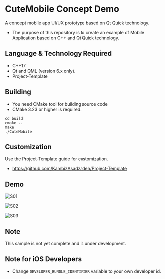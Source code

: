 # CuteMobile Concept Demo
A concept mobile app UI/UX prototype based on Qt Quick technology.
- The purpose of this repository is to create an example of Mobile Application based on C++ and Qt Quick technology.

## Language & Technology Required
- C++17
- Qt and QML (version 6.x only).
- Project-Template

## Building

- You need CMake tool for building source code
- CMake 3.23 or higher is required.

```
cd build
cmake ..
make
./CuteMobile

```
## Customization
Use the Project-Template guide for customization.
- https://github.com/KambizAsadzadeh/Project-Template

## Demo

![S01](https://user-images.githubusercontent.com/4066299/201901734-163c03ab-e9a1-44bb-bdc1-3e9702453205.jpg)

![S02](https://user-images.githubusercontent.com/4066299/201901767-78b3f59b-6048-4b54-8845-e7a47a6bd59b.jpg)

![S03](https://user-images.githubusercontent.com/4066299/201901779-70dfc430-0ffe-4ff0-9efc-e3d9a5a47bb9.jpg)

## Note
This sample is not yet complete and is under development.

## Note for iOS Developers
- Change ```DEVELOPER_BUNDLE_IDENTIFIER``` variable to your own developer id.
